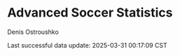 # Advanced Soccer Statistics
Denis Ostroushko

<!-- gfm -->

Last successful data update: 2025-03-31 00:17:09 CST
